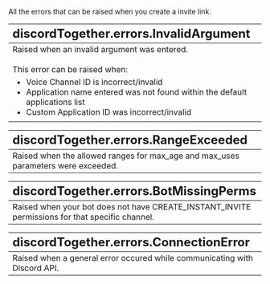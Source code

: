 All the errors that can be raised when you create a invite link.

|<span style="font-size: 1.5em">**discordTogether.errors.InvalidArgument**</span>|
| :---------------------------- |
|Raised when an invalid argument was entered.<br><br>This error can be raised when:<ul style="margin: 5px 0;"><li>Voice Channel ID is incorrect/invalid</li><li>Application name entered was not found within the default applications list</li><li>Custom Application ID was incorrect/invalid</li></ul>|

|<span style="font-size: 1.5em">**discordTogether.errors.RangeExceeded**</span>|
| :---------------------------- |
|Raised when the allowed ranges for max_age and max_uses parameters were exceeded.|

|<span style="font-size: 1.5em">**discordTogether.errors.BotMissingPerms**</span>|
| :---------------------------- |
|Raised when your bot does not have CREATE_INSTANT_INVITE permissions for that specific channel.|

|<span style="font-size: 1.5em">**discordTogether.errors.ConnectionError**</span>|
| :---------------------------- |
|Raised when a general error occured while communicating with Discord API.|